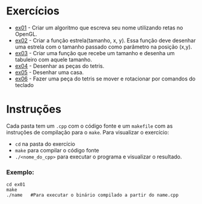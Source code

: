 # Exercícios
* [ex01](ex01) - Criar um algoritmo que escreva seu nome utilizando retas no OpenGL.
* [ex02](ex02) - Criar a função estrela(tamanho, x, y). Essa função deve desenhar uma estrela com o tamanho passado como parâmetro na posição (x,y).
* [ex03](ex03) - Criar uma função que recebe um tamanho e desenha um tabuleiro com aquele tamanho.
* [ex04](ex04) - Desenhar as peças do tetris.
* [ex05](ex05) - Desenhar uma casa.
* [ex06](ex06) - Fazer uma peça do tetris se mover e rotacionar por comandos do teclado

# Instruções
Cada pasta tem um `.cpp` com o código fonte e um `makefile` com as instruções de compilação para o `make`. Para visualizar o exercício:

* `cd` na pasta do exercício
* `make` para compilar o código fonte
* `./<nome_do_cpp>` para executar o programa e visualizar o resultado.

### Exemplo:

```
cd ex01
make
./name   #Para executar o binário compilado a partir do name.cpp
```
